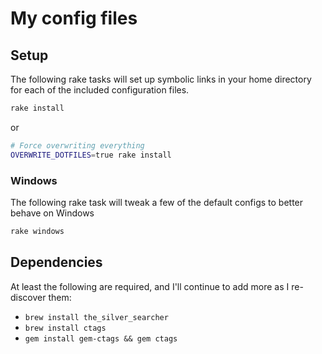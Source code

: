 # My config files

## Setup

The following rake tasks will set up symbolic links in your home directory for
each of the included configuration files.

```bash
rake install
```

or

```bash
# Force overwriting everything
OVERWRITE_DOTFILES=true rake install
```

### Windows

The following rake task will tweak a few of the default configs to better
behave on Windows

```bash
rake windows
```

## Dependencies

At least the following are required, and I'll continue to add more as I
re-discover them:

- `brew install the_silver_searcher`
- `brew install ctags`
- `gem install gem-ctags && gem ctags`

